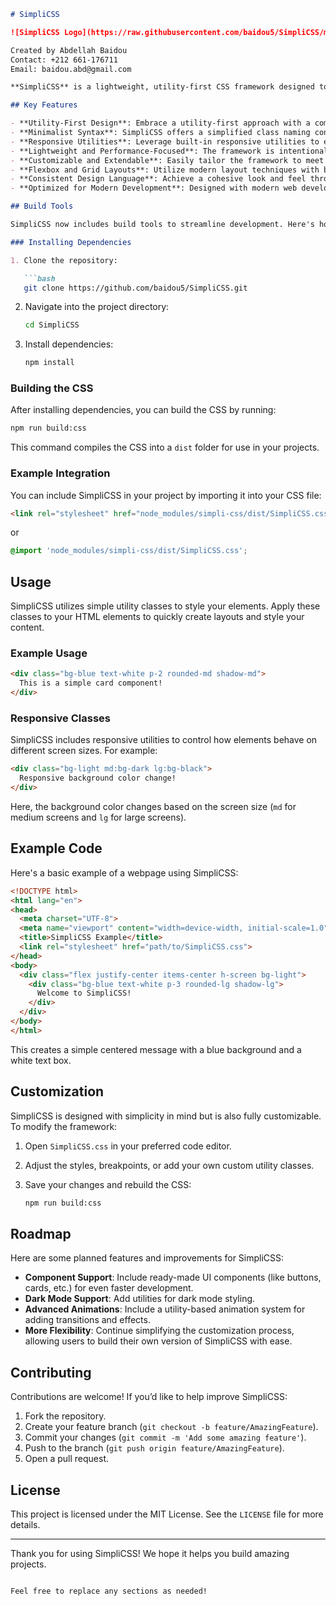  
```markdown
# SimpliCSS

![SimpliCSS Logo](https://raw.githubusercontent.com/baidou5/SimpliCSS/main/bgs.jpg)

Created by Abdellah Baidou  
Contact: +212 661-176711  
Email: baidou.abd@gmail.com

**SimpliCSS** is a lightweight, utility-first CSS framework designed to simplify the development of modern, responsive websites. It aims to be an easy-to-use alternative to more complex frameworks, offering a streamlined and intuitive approach to styling. While inspired by popular frameworks, SimpliCSS focuses on simplicity, efficiency, and flexibility.

## Key Features

- **Utility-First Design**: Embrace a utility-first approach with a comprehensive set of utility classes that enable rapid development without writing custom CSS. Build layouts and styles efficiently using pre-defined classes.
- **Minimalist Syntax**: SimpliCSS offers a simplified class naming convention that prioritizes ease of use and memorability. This design choice enhances productivity by reducing the cognitive load associated with more complex class names.
- **Responsive Utilities**: Leverage built-in responsive utilities to ensure your designs adapt seamlessly across various screen sizes. With SimpliCSS, you can manage responsive behaviors with minimal effort and maintain a consistent user experience on all devices.
- **Lightweight and Performance-Focused**: The framework is intentionally lightweight, including only essential features to keep your projects lean and fast. Avoid unnecessary bloat and enjoy a streamlined development experience with SimpliCSS.
- **Customizable and Extendable**: Easily tailor the framework to meet your specific needs. The `SimpliCSS.css` file is designed for straightforward customization, allowing you to modify existing utilities or add new ones to fit your project's requirements.
- **Flexbox and Grid Layouts**: Utilize modern layout techniques with built-in Flexbox and Grid utilities. Simplify complex layout designs and achieve flexible, responsive layouts without the need for additional CSS.
- **Consistent Design Language**: Achieve a cohesive look and feel throughout your project with a consistent design language. SimpliCSS provides a unified set of utilities that ensure visual harmony and reduce inconsistencies in styling.
- **Optimized for Modern Development**: Designed with modern web development practices in mind, SimpliCSS ensures compatibility with contemporary design standards and browser requirements.

## Build Tools

SimpliCSS now includes build tools to streamline development. Here's how to use them:

### Installing Dependencies

1. Clone the repository:

   ```bash
   git clone https://github.com/baidou5/SimpliCSS.git
   ```

2. Navigate into the project directory:

   ```bash
   cd SimpliCSS
   ```

3. Install dependencies:

   ```bash
   npm install
   ```

### Building the CSS

After installing dependencies, you can build the CSS by running:

```bash
npm run build:css
```

This command compiles the CSS into a `dist` folder for use in your projects.

### Example Integration

You can include SimpliCSS in your project by importing it into your CSS file:

```html
<link rel="stylesheet" href="node_modules/simpli-css/dist/SimpliCSS.css">
```

or

```css
@import 'node_modules/simpli-css/dist/SimpliCSS.css';
```

## Usage

SimpliCSS utilizes simple utility classes to style your elements. Apply these classes to your HTML elements to quickly create layouts and style your content.

### Example Usage

```html
<div class="bg-blue text-white p-2 rounded-md shadow-md">
  This is a simple card component!
</div>
```

### Responsive Classes

SimpliCSS includes responsive utilities to control how elements behave on different screen sizes. For example:

```html
<div class="bg-light md:bg-dark lg:bg-black">
  Responsive background color change!
</div>
```

Here, the background color changes based on the screen size (`md` for medium screens and `lg` for large screens).

## Example Code

Here's a basic example of a webpage using SimpliCSS:

```html
<!DOCTYPE html>
<html lang="en">
<head>
  <meta charset="UTF-8">
  <meta name="viewport" content="width=device-width, initial-scale=1.0">
  <title>SimpliCSS Example</title>
  <link rel="stylesheet" href="path/to/SimpliCSS.css">
</head>
<body>
  <div class="flex justify-center items-center h-screen bg-light">
    <div class="bg-blue text-white p-3 rounded-lg shadow-lg">
      Welcome to SimpliCSS!
    </div>
  </div>
</body>
</html>
```

This creates a simple centered message with a blue background and a white text box.

## Customization

SimpliCSS is designed with simplicity in mind but is also fully customizable. To modify the framework:

1. Open `SimpliCSS.css` in your preferred code editor.
2. Adjust the styles, breakpoints, or add your own custom utility classes.
3. Save your changes and rebuild the CSS:

   ```bash
   npm run build:css
   ```

## Roadmap

Here are some planned features and improvements for SimpliCSS:

- **Component Support**: Include ready-made UI components (like buttons, cards, etc.) for even faster development.
- **Dark Mode Support**: Add utilities for dark mode styling.
- **Advanced Animations**: Include a utility-based animation system for adding transitions and effects.
- **More Flexibility**: Continue simplifying the customization process, allowing users to build their own version of SimpliCSS with ease.

## Contributing

Contributions are welcome! If you’d like to help improve SimpliCSS:

1. Fork the repository.
2. Create your feature branch (`git checkout -b feature/AmazingFeature`).
3. Commit your changes (`git commit -m 'Add some amazing feature'`).
4. Push to the branch (`git push origin feature/AmazingFeature`).
5. Open a pull request.

## License

This project is licensed under the MIT License. See the `LICENSE` file for more details.

---

Thank you for using SimpliCSS! We hope it helps you build amazing projects.
```

Feel free to replace any sections as needed!

